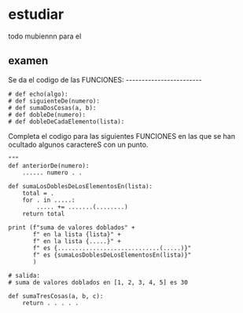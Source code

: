 # estudiar 

todo mubiennn
para el

## examen

Se da el codigo de las FUNCIONES: ------------------------ 

```python:
# def echo(algo):
# def siguienteDe(numero):
# def sumaDosCosas(a, b):
# def dobleDe(numero):
# def dobleDeCadaElemento(lista):
```

Completa el codigo para las siguientes FUNCIONES 
en las que se han ocultado algunos caractereS con un punto.

```python:
"""
def anteriorDe(numero):
    ...... numero . .

def sumaLosDoblesDeLosElementosEn(lista):
    total = .
    for . in .....:
        ..... += .......(........)
    return total

print (f"suma de valores doblados" +
       f" en la lista {lista}" + 
       f" en la lista {.....}" + 
       f" es {.............................(.....)}"
       f" es {sumaLosDoblesDeLosElementosEn(lista)}"
       )

# salida:
# suma de valores doblados en [1, 2, 3, 4, 5] es 30

def sumaTresCosas(a, b, c):
    return . . . . .
```
